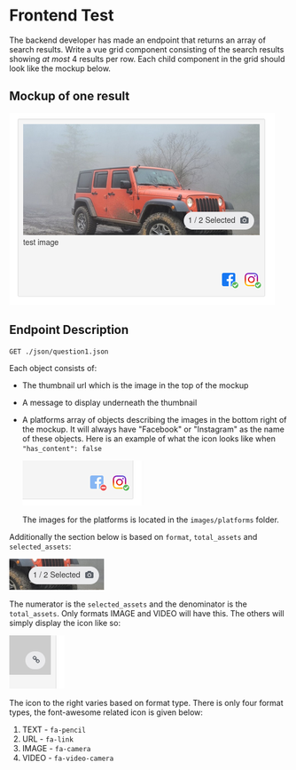 # Frontend Test
The backend developer has made an endpoint that returns an array of search results. Write a vue grid component consisting of the search results showing _at most_ 4 results per row. Each child component in the grid should look like the mockup below.

## Mockup of one result
![](images/tile-mockup.png)

## Endpoint Description
```
GET ./json/question1.json
```
Each object consists of:
- The thumbnail url which is the image in the top of the mockup
- A message to display underneath the thumbnail
- A platforms array of objects describing the images in the bottom right of the mockup. It will always have "Facebook" or "Instagram" as the name of these objects. Here is an example of what the icon looks like when `"has_content": false`

  ![](images/platform-off.png)

  The images for the platforms is located in the `images/platforms` folder.


Additionally the section below is based on `format`, `total_assets` and `selected_assets`:

![](images/selected-section.png)

The numerator is the `selected_assets` and the denominator is the `total_assets`. Only formats IMAGE and VIDEO will have this. The others will simply display the icon like so:

![](images/basic-format.png)

The icon to the right varies based on format type. There is only four format types, the font-awesome related icon is given below:
1. TEXT - `fa-pencil`
2. URL - `fa-link`
3. IMAGE - `fa-camera`
4. VIDEO - `fa-video-camera`